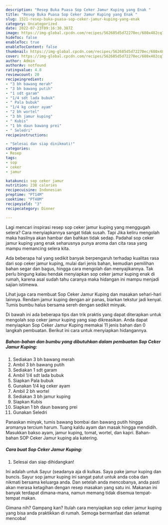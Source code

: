 ```yaml
---
description: "Resep Buka Puasa Sop Ceker Jamur Kuping yang Enak "
title: "Resep Buka Puasa Sop Ceker Jamur Kuping yang Enak "
slug: 1521-resep-buka-puasa-sop-ceker-jamur-kuping-yang-enak
category: Uncategorized
date: 2022-07-23T09:16:30.387Z
image: https://img-global.cpcdn.com/recipes/562685d5d72270ec/680x482cq70/sop-ceker-jamur-kuping-foto-resep-utama.jpg
hideToc: false
enableToc: true
enableTocContent: false
thumbnail: https://img-global.cpcdn.com/recipes/562685d5d72270ec/680x482cq70/sop-ceker-jamur-kuping-foto-resep-utama.jpg
cover: https://img-global.cpcdn.com/recipes/562685d5d72270ec/680x482cq70/sop-ceker-jamur-kuping-foto-resep-utama.jpg
author: Admin
authorAv: notfound
ratingvalue: 4.8
reviewcount: 20
recipeingredient:
- "3 bh bawang merah"
- "3 bh bawang putih"
- "1 sdt garam"
- "1/4 sdt lada bubuk"
- " Pala bubuk"
- "1/4 kg ceker ayam"
- "2 bh wortel"
- "3 bh jamur kuping"
- " Kubis"
- "1 bh daun bawang prei"
- " Seledri"
recipeinstructions:

- "Selesai dan siap dinikmati!"
categories:
- Resep
tags:
- sop
- ceker
- jamur

katakunci: sop ceker jamur 
nutrition: 238 calories
recipecuisine: Indonesian
preptime: "PT14M"
cooktime: "PT40M"
recipeyield: "3"
recipecategory: Dinner

---
```



Lagi mencari inspirasi resep sop ceker jamur kuping yang menggugah selera? Cara menyiapkannya sangat tidak susah. Tapi Jika keliru mengolah maka hasilnya akan hambar dan bahkan tidak sedap. Padahal sop ceker jamur kuping yang enak seharusnya punya aroma dan cita rasa yang mampu memancing selera kita.


Ada beberapa hal yang sedikit banyak berpengaruh terhadap kualitas rasa dari sop ceker jamur kuping, mulai dari jenis bahan, kemudian pemilihan bahan segar dan bagus, hingga cara mengolah dan menyajikannya. Tak perlu bingung kalau hendak menyiapkan sop ceker jamur kuping enak di rumah, karena asal sudah tahu caranya maka hidangan ini mampu menjadi sajian istimewa.

Lihat juga cara membuat Sop Ceker Jamur Kuping dan masakan sehari-hari lainnya. Rendam jamur kuping dengan air panas, biarkan tekstur jadi kenyal. Tumis bumbu halus bersama sereh dengan sedikit minyak.


Di bawah ini ada beberapa tips dan trik praktis yang dapat diterapkan untuk mengolah sop ceker jamur kuping yang siap dikreasikan. Anda dapat menyiapkan Sop Ceker Jamur Kuping memakai 11 jenis bahan dan 0 langkah pembuatan. Berikut ini cara untuk menyiapkan hidangannya.

<!--inarticleads1-->

##### Bahan-bahan dan bumbu yang dibutuhkan dalam pembuatan Sop Ceker Jamur Kuping:

1. Sediakan 3 bh bawang merah
1. Ambil 3 bh bawang putih
1. Sediakan 1 sdt garam
1. Ambil 1/4 sdt lada bubuk
1. Siapkan  Pala bubuk
1. Gunakan 1/4 kg ceker ayam
1. Ambil 2 bh wortel
1. Sediakan 3 bh jamur kuping
1. Siapkan  Kubis
1. Siapkan 1 bh daun bawang prei
1. Gunakan  Seledri


Panaskan minyak, tumis bawang bombai dan bawang putih hingga aromanya tercium harum. Tuang kaldu ayam dan masak hingga mendidih. Masukkan bakso ayam, jamur kuping, tomat, wortel, dan kapri. Bahan-bahan SOP Ceker Jamur kuping ala katering. 

<!--inarticleads2-->

##### Cara buat Sop Ceker Jamur Kuping:


1. Selesai dan siap dihidangkan!

Ini adalah untuk Sayur (seadanya aja di kulkas. Saya pake jamur kuping dan buncis. Sayur sop jamur kuping ini sangat patut untuk anda coba dan nikmati bersama keluarga anda. Dan setelah anda mencobanya, anda pasti akan merasa ketagihan dengan resep masakan yang satu ini. Makanan ini banyak terdapat dimana-mana, namun memang tidak disemua tempat-tempat makan. 

Gimana nih? Gampang kan? Itulah cara menyiapkan sop ceker jamur kuping yang bisa anda praktikkan di rumah. Semoga bermanfaat dan selamat mencoba!

